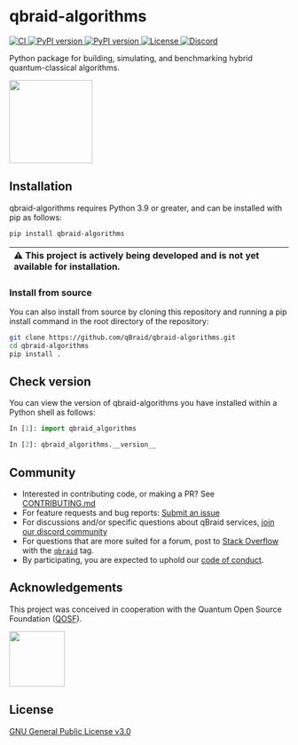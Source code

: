 # qbraid-algorithms

<p align="left">
  <a href="https://github.com/qBraid/qbraid-algorithms/actions/workflows/main.yml">
    <img src="https://github.com/qBraid/qbraid-algorithms/actions/workflows/main.yml/badge.svg?branch=main" alt="CI"/>
  </a>
  <a href="https://pypi.org/project/qbraid-algorithms/">
    <img src="https://img.shields.io/pypi/v/qbraid-algorithms.svg?color=blue" alt="PyPI version"/>
  </a>
  <a href="https://pypi.org/project/qbraid-algorithms/">
    <img src="https://img.shields.io/pypi/pyversions/qbraid-algorithms.svg?color=blue" alt="PyPI version"/>
  </a>
  <!-- <a href="https://pepy.tech/project/qbraid-algorithms">
    <img src="https://static.pepy.tech/badge/qbraid-algorithms" alt="Downloads"/>
  </a> -->
  <a href="https://www.gnu.org/licenses/gpl-3.0.html">
    <img src="https://img.shields.io/github/license/qBraid/qbraid.svg" alt="License"/>
  </a>
  <a href="https://discord.gg/TPBU2sa8Et">
    <img src="https://img.shields.io/badge/Discord-%235865F2.svg?logo=discord&logoColor=white" alt="Discord"/>
  </a>
</p>

Python package for building, simulating, and benchmarking hybrid quantum-classical algorithms.

[<img src="https://qbraid-static.s3.amazonaws.com/logos/Launch_on_qBraid_white.png" width="150">](https://account.qbraid.com?gitHubUrl=https://github.com/qBraid/qbraid-algorithms.git)

## Installation

qbraid-algorithms requires Python 3.9 or greater, and can be installed with pip as follows:

```bash
pip install qbraid-algorithms
```

| :warning: This project is actively being developed and is not yet available for installation. |
|:---------------------------|

### Install from source

You can also install from source by cloning this repository and running a pip install command
in the root directory of the repository:

```bash
git clone https://github.com/qBraid/qbraid-algorithms.git
cd qbraid-algorithms
pip install .
```

## Check version

You can view the version of qbraid-algorithms you have installed within a Python shell as follows:

```python
In [1]: import qbraid_algorithms

In [2]: qbraid_algorithms.__version__
```

## Community

- Interested in contributing code, or making a PR? See
  [CONTRIBUTING.md](CONTRIBUTING.md)
- For feature requests and bug reports: [Submit an issue](https://github.com/qBraid/qbraid-algorithms/issues)
- For discussions and/or specific questions about qBraid services, [join our discord community](https://discord.gg/TPBU2sa8Et)
- For questions that are more suited for a forum, post to [Stack Overflow](https://stackoverflow.com/) with the [`qbraid`](https://stackoverflow.com/questions/tagged/qbraid) tag.
- By participating, you are expected to uphold our [code of conduct](CODE_OF_CONDUCT).

## Acknowledgements

This project was conceived in cooperation with the Quantum Open Source Foundation ([QOSF](https://qosf.org/)).

<a href="https://qosf.org/"><img src="https://qbraid-static.s3.amazonaws.com/logos/qosf.png" width="100px" style="vertical-align: middle;" /></a>

## License

[GNU General Public License v3.0](LICENSE)
